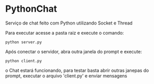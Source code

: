 # PythonChat

Serviço de chat feito com Python utilizando Socket e Thread

Para executar acesse a pasta raiz e execute o comando:
````
python server.py
````
Após conectar o servidor, abra outra janela do prompt e execute:

````
python client.py
````
o Chat estará funcionando, para testar basta abrir outras janepas do prompt, executar o arquivo 'client.py'
e enviar mensagens 
